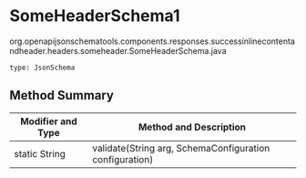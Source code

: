 # SomeHeaderSchema1
org.openapijsonschematools.components.responses.successinlinecontentandheader.headers.someheader.SomeHeaderSchema.java
```
type: JsonSchema
```

## Method Summary
| Modifier and Type | Method and Description |
| ----------------- | ---------------------- |
| static String | validate(String arg, SchemaConfiguration configuration) |
